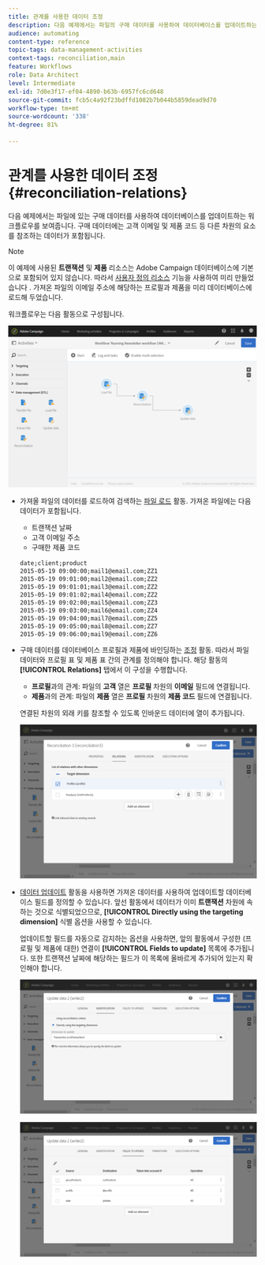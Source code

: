 ```yaml
---
title: 관계를 사용한 데이터 조정
description: 다음 예제에서는 파일의 구매 데이터를 사용하여 데이터베이스를 업데이트하는 워크플로우를 보여 줍니다.
audience: automating
content-type: reference
topic-tags: data-management-activities
context-tags: reconciliation,main
feature: Workflows
role: Data Architect
level: Intermediate
exl-id: 7d0e3f17-ef04-4890-b63b-6957fc6cd648
source-git-commit: fcb5c4a92f23bdffd1082b7b044b5859dead9d70
workflow-type: tm+mt
source-wordcount: '338'
ht-degree: 81%

---
```


# 관계를 사용한 데이터 조정 {#reconciliation-relations}

다음 예제에서는 파일에 있는 구매 데이터를 사용하여 데이터베이스를 업데이트하는 워크플로우를 보여줍니다. 구매 데이터에는 고객 이메일 및 제품 코드 등 다른 차원의 요소를 참조하는 데이터가 포함됩니다.

>[!NOTE]
>
>이 예제에 사용된 **트랜잭션** 및 **제품** 리소스는 Adobe Campaign 데이터베이스에 기본으로 포함되어 있지 않습니다. 따라서 [사용자 정의 리소스](../../developing/using/data-model-concepts.md) 기능을 사용하여 미리 만들었습니다 . 가져온 파일의 이메일 주소에 해당하는 프로필과 제품을 미리 데이터베이스에 로드해 두었습니다.

워크플로우는 다음 활동으로 구성됩니다.

![](assets/reconciliation_example1.png)

* 가져올 파일의 데이터를 로드하여 검색하는 [파일 로드](../../automating/using/load-file.md) 활동. 가져온 파일에는 다음 데이터가 포함됩니다.

   * 트랜잭션 날짜
   * 고객 이메일 주소
   * 구매한 제품 코드

  ```
  date;client;product
  2015-05-19 09:00:00;mail1@email.com;ZZ1
  2015-05-19 09:01:00;mail2@email.com;ZZ2
  2015-05-19 09:01:01;mail3@email.com;ZZ2
  2015-05-19 09:01:02;mail4@email.com;ZZ2
  2015-05-19 09:02:00;mail5@email.com;ZZ3
  2015-05-19 09:03:00;mail6@email.com;ZZ4
  2015-05-19 09:04:00;mail7@email.com;ZZ5
  2015-05-19 09:05:00;mail8@email.com;ZZ7
  2015-05-19 09:06:00;mail9@email.com;ZZ6
  ```

* 구매 데이터를 데이터베이스 프로필과 제품에 바인딩하는 [조정](../../automating/using/reconciliation.md) 활동. 따라서 파일 데이터와 프로필 표 및 제품 표 간의 관계를 정의해야 합니다. 해당 활동의 **[!UICONTROL Relations]** 탭에서 이 구성을 수행합니다. 

   * **프로필**&#x200B;과의 관계: 파일의 **고객** 열은 **프로필** 차원의 **이메일** 필드에 연결됩니다.
   * **제품**&#x200B;과의 관계: 파일의 **제품** 열은 **프로필** 차원의 **제품 코드** 필드에 연결됩니다.

  연결된 차원의 외래 키를 참조할 수 있도록 인바운드 데이터에 열이 추가됩니다.

  ![](assets/reconciliation_example3.png)

* [데이터 업데이트](../../automating/using/update-data.md) 활동을 사용하면 가져온 데이터를 사용하여 업데이트할 데이터베이스 필드를 정의할 수 있습니다. 앞선 활동에서 데이터가 이미 **트랜잭션** 차원에 속하는 것으로 식별되었으므로, **[!UICONTROL Directly using the targeting dimension]** 식별 옵션을 사용할 수 있습니다.

  업데이트할 필드를 자동으로 감지하는 옵션을 사용하면, 앞의 활동에서 구성한 (프로필 및 제품에 대한) 연결이 **[!UICONTROL Fields to update]** 목록에 추가됩니다. 또한 트랜잭션 날짜에 해당하는 필드가 이 목록에 올바르게 추가되어 있는지 확인해야 합니다.

  ![](assets/reconciliation_example5.png)

  ![](assets/reconciliation_example4.png)
